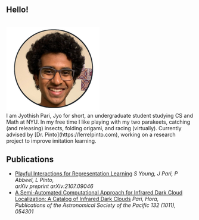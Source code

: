 ## Hello!
<br />
<img src="profile.png" alt="drawing" width="250"/> 
<br />
I am Jyothish Pari, Jyo for short, an undergraduate student studying CS and Math at NYU. In my free time I like playing with my two parakeets, catching (and releasing) insects, folding origami, and racing (virtually). Currently advised by [Dr. Pinto](https://lerrelpinto.com), working on a research project to improve imitation learning. 

## Publications 
+ [Playful Interactions for Representation Learning](https://arxiv.org/pdf/2107.09046.pdf)  *S Young, J Pari, P Abbeel, L Pinto, <br /> arXiv preprint arXiv:2107.09046*
+ [A Semi-Automated Computational Approach for Infrared Dark Cloud Localization: A Catalog of Infrared Dark Clouds](https://iopscience.iop.org/article/10.1088/1538-3873/ab7b39/meta) *Pari, Hora, <br /> Publications of the Astronomical Society of the Pacific 132 (1011), 054301*
